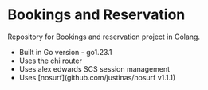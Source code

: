 # Bookings and Reservation

Repository for Bookings and reservation project in Golang.

- Built in Go version -  go1.23.1 
- Uses the chi router
- Uses alex edwards SCS session management
- Uses [nosurf](github.com/justinas/nosurf v1.1.1)